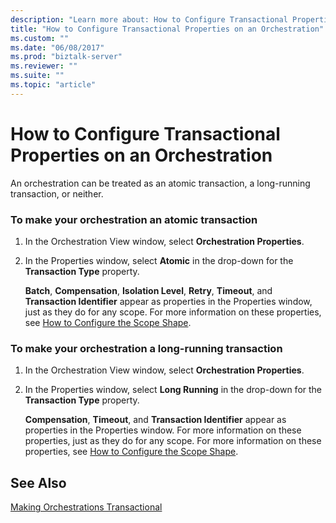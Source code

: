 ```yaml
---
description: "Learn more about: How to Configure Transactional Properties on an Orchestration"
title: "How to Configure Transactional Properties on an Orchestration"
ms.custom: ""
ms.date: "06/08/2017"
ms.prod: "biztalk-server"
ms.reviewer: ""
ms.suite: ""
ms.topic: "article"
---
```

# How to Configure Transactional Properties on an Orchestration
An orchestration can be treated as an atomic transaction, a long-running transaction, or neither.  
  
### To make your orchestration an atomic transaction  
  
1.  In the Orchestration View window, select **Orchestration Properties**.  
  
2.  In the Properties window, select **Atomic** in the drop-down for the **Transaction Type** property.  
  
     **Batch**, **Compensation**, **Isolation Level**, **Retry**, **Timeout**, and **Transaction Identifier** appear as properties in the Properties window, just as they do for any scope. For more information on these properties, see [How to Configure the Scope Shape](../core/how-to-configure-the-scope-shape.md).  
  
### To make your orchestration a long-running transaction  
  
1.  In the Orchestration View window, select **Orchestration Properties**.  
  
2.  In the Properties window, select **Long Running** in the drop-down for the **Transaction Type** property.  
  
     **Compensation**, **Timeout**, and **Transaction Identifier** appear as properties in the Properties window. For more information on these properties, just as they do for any scope. For more information on these properties, see [How to Configure the Scope Shape](../core/how-to-configure-the-scope-shape.md).  
  
## See Also  
 [Making Orchestrations Transactional](../core/making-orchestrations-transactional.md)
